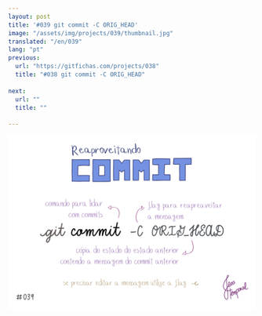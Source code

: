 ```yaml
---
layout: post
title: '#039 git commit -C ORIG_HEAD'
image: "/assets/img/projects/039/thumbnail.jpg"
translated: "/en/039"
lang: "pt"
previous:
  url: "https://gitfichas.com/projects/038"
  title: "#038 git commit -C ORIG_HEAD"

next:
  url: ""
  title: ""

---
```


<img alt="Para reaproveitar as alterações e mensagem de um commit desfeito usando a flag soft, use o comando git commit -C ORIG_HEAD" src="/assets/img/projects/039/full.jpg">


<!--
<a href="https://jtemporal.com/desfazendo-o-ultimo-commit-e-reaproveitando-a-mensagem/">
  <strong>Desfazendo o último commit e mantendo as alterações para um próximo commit</strong>
</a>
-->
